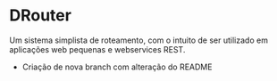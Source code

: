 # DRouter

Um sistema simplista de roteamento, com o intuito de ser utilizado em aplicações
web pequenas e webservices REST.

- Criação de nova branch com alteração do README
